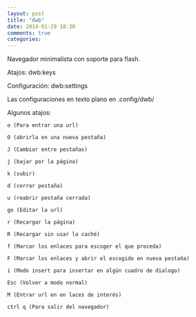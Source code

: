 ```yaml
---
layout: post
title: "dwb"
date: 2014-01-29 18:30
comments: true
categories: 
---
```

Navegador minimalista con soporte para flash. 

Atajos: dwb:keys 

Configuración: dwb:settings 

Las configuraciones en texto plano en .config/dwb/

Algunos atajos: 

	o (Para entrar una url) 

	O (abrirla en una nueva pestaña) 

	J (Cambiar entre pestañas)

	j (bajar por la página)

	k (subir)

	d (cerrar pestaña)

	u (reabrir pestaña cerrada) 

	go (Editar la url) 

	r (Recargar la página) 

	R (Recargar sin usar la caché) 

	f (Marcar los enlaces para escoger el que proceda) 

	F (Marcar los enlaces y abrir el escogido en nueva pestaña) 

	i (Modo insert para insertar en algún cuadro de dialogo) 

	Esc (Volver a modo normal) 

	M (Entrar url en en laces de interés) 

	ctrl q (Para salir del navegador) 

